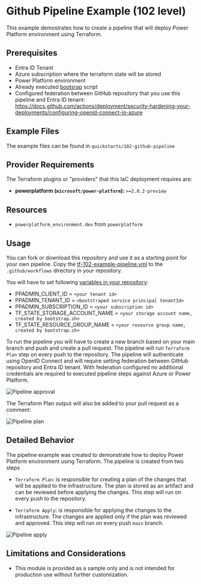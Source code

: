 <!-- This document is auto-generated. Do not edit directly. Make changes to README.md.tmpl instead. -->
# Github Pipeline Example (102 level)

This example demostrates how to create a pipeline that will deploy Power Platform environment using Terraform.

## Prerequisites

- Entra ID Tenant
- Azure subscription where the terraform state will be stored
- Power Platform environment
- Already executed [bootsrap](../../bootstrap/README.md) script
- Configured federation between GitHub repository that you use this pipeline and Entra ID tenant: <https://docs.github.com/actions/deployment/security-hardening-your-deployments/configuring-openid-connect-in-azure>

## Example Files

The example files can be found in `quickstarts/102-github-pipeline`

## Provider Requirements

The Terraform plugins or "providers" that this IaC deployment requires are:

- **powerplatform (`microsoft/power-platform`):** `>=2.0.2-preview`

## Resources

- `powerplatform_environment.dev` from `powerplatform`

## Usage

You can fork or download this repository and use it as a starting point for your own pipeline. Copy the [tf-102-example-pipeline.yml](./tf-102-example-pipeline.yml) to the `.github/workflows` directory in your repository.

You will have to set following [variables in your repository](https://docs.github.com/actions/learn-github-actions/variables):

- PPADMIN_CLIENT_ID = `<your tenant id>`
- PPADMIN_TENANT_ID = `<bootstraped service principal tenantId>`
- PPADMIN_SUBSCRIPTION_ID = `<your subscription id>`
- TF_STATE_STORAGE_ACCOUNT_NAME = `<your storage account name, created by bootstrap.sh>`
- TF_STATE_RESOURCE_GROUP_NAME  = `<your resource group name, created by bootstrap.sh>`

To run the pipeline you will have to create a new branch based on your main branch and push and create a pull request. The pipeline will run `Terraform Plan` step on every push to the repository.
The pipeline will authenticate using OpenID Connect and will require setting federation between GitHub repository and Entra ID tenant. With federation configured no additional credentials are required to executed pipeline steps against Azure or Power Platform.

![Pipeline approval](img/pr_approval.png)

The Terraform Plan output will also be added to your pull request as a comment:

![Pipeline plan](img/plan_output.png)

## Detailed Behavior

The pipeline example was created to demonstrate how to deploy Power Platform environment using Terraform. The pipeline is created from two steps

- `Terraform Plan`: is responsible for creating a plan of the changes that will be applied to the infrastructure. The plan is stored as an artifact and can be reviewed before applying the changes. This step will run on every push to the repository.

- `Terraform Apply`: is responsible for applying the changes to the infrastructure. The changes are applied only if the plan was reviewed and approved. This step will run on every push `main` branch.

![Pipeline apply](img/terraform_apply.png)

## Limitations and Considerations

- This module is provided as a sample only and is not intended for production use without further customization.
